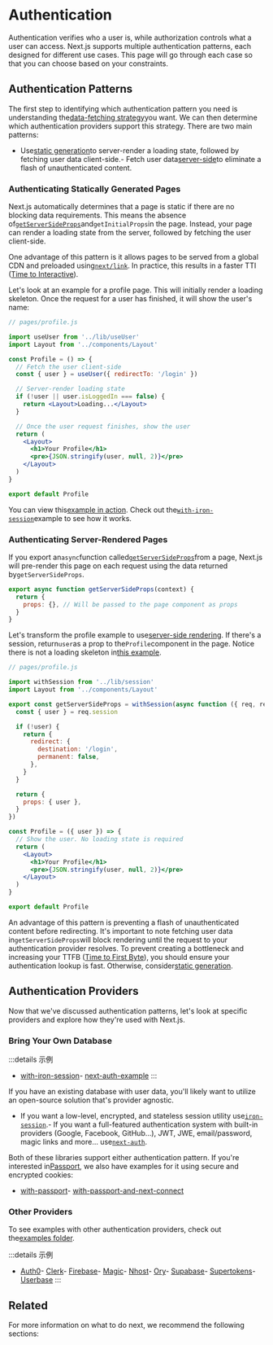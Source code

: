 # Authentication

Authentication verifies who a user is, while authorization controls what a user can access. Next.js supports multiple authentication patterns, each designed for different use cases. This page will go through each case so that you can choose based on your constraints.

## Authentication Patterns

The first step to identifying which authentication pattern you need is understanding the[data-fetching strategy](/docs/guide/basic-features/data-fetching/overview)you want. We can then determine which authentication providers support this strategy. There are two main patterns:

- Use[static generation](/docs/guide/basic-features/pages#static-generation-recommended)to server-render a loading state, followed by fetching user data client-side.- Fetch user data[server-side](/docs/guide/basic-features/pages#server-side-rendering)to eliminate a flash of unauthenticated content.

### Authenticating Statically Generated Pages

Next.js automatically determines that a page is static if there are no blocking data requirements. This means the absence of[`getServerSideProps`](/docs/guide/basic-features/data-fetching/get-server-side-props)and`getInitialProps`in the page. Instead, your page can render a loading state from the server, followed by fetching the user client-side.

One advantage of this pattern is it allows pages to be served from a global CDN and preloaded using[`next/link`](/docs/guide/api-reference/next/link). In practice, this results in a faster TTI ([Time to Interactive](https://web.dev/interactive/)).

Let's look at an example for a profile page. This will initially render a loading skeleton. Once the request for a user has finished, it will show the user's name:

```jsx
// pages/profile.js

import useUser from '../lib/useUser'
import Layout from '../components/Layout'

const Profile = () => {
  // Fetch the user client-side
  const { user } = useUser({ redirectTo: '/login' })

  // Server-render loading state
  if (!user || user.isLoggedIn === false) {
    return <Layout>Loading...</Layout>
  }

  // Once the user request finishes, show the user
  return (
    <Layout>
      <h1>Your Profile</h1>
      <pre>{JSON.stringify(user, null, 2)}</pre>
    </Layout>
  )
}

export default Profile

```

You can view this[example in action](https://iron-session-example.vercel.app/). Check out the[`with-iron-session`](https://github.com/vercel/next.js/tree/canary/examples/with-iron-session)example to see how it works.

### Authenticating Server-Rendered Pages

If you export an`async`function called[`getServerSideProps`](/docs/guide/basic-features/data-fetching/get-server-side-props)from a page, Next.js will pre-render this page on each request using the data returned by`getServerSideProps`.

```jsx
export async function getServerSideProps(context) {
  return {
    props: {}, // Will be passed to the page component as props
  }
}

```

Let's transform the profile example to use[server-side rendering](/docs/guide/basic-features/pages#server-side-rendering). If there's a session, return`user`as a prop to the`Profile`component in the page. Notice there is not a loading skeleton in[this example](https://iron-session-example.vercel.app/).

```jsx
// pages/profile.js

import withSession from '../lib/session'
import Layout from '../components/Layout'

export const getServerSideProps = withSession(async function ({ req, res }) {
  const { user } = req.session

  if (!user) {
    return {
      redirect: {
        destination: '/login',
        permanent: false,
      },
    }
  }

  return {
    props: { user },
  }
})

const Profile = ({ user }) => {
  // Show the user. No loading state is required
  return (
    <Layout>
      <h1>Your Profile</h1>
      <pre>{JSON.stringify(user, null, 2)}</pre>
    </Layout>
  )
}

export default Profile

```

An advantage of this pattern is preventing a flash of unauthenticated content before redirecting. It's important to note fetching user data in`getServerSideProps`will block rendering until the request to your authentication provider resolves. To prevent creating a bottleneck and increasing your TTFB ([Time to First Byte](https://web.dev/time-to-first-byte/)), you should ensure your authentication lookup is fast. Otherwise, consider[static generation](#authenticating-statically-generated-pages).

## Authentication Providers

Now that we've discussed authentication patterns, let's look at specific providers and explore how they're used with Next.js.

### Bring Your Own Database

:::details 示例
- [with-iron-session](https://github.com/vercel/next.js/tree/canary/examples/with-iron-session)- [next-auth-example](https://github.com/nextauthjs/next-auth-example)
:::

If you have an existing database with user data, you'll likely want to utilize an open-source solution that's provider agnostic.

- If you want a low-level, encrypted, and stateless session utility use[`iron-session`](https://github.com/vercel/next.js/tree/canary/examples/with-iron-session).- If you want a full-featured authentication system with built-in providers (Google, Facebook, GitHub…), JWT, JWE, email/password, magic links and more… use[`next-auth`](https://github.com/nextauthjs/next-auth-example).

Both of these libraries support either authentication pattern. If you're interested in[Passport](http://www.passportjs.org/), we also have examples for it using secure and encrypted cookies:

- [with-passport](https://github.com/vercel/next.js/tree/canary/examples/with-passport)- [with-passport-and-next-connect](https://github.com/vercel/next.js/tree/canary/examples/with-passport-and-next-connect)

### Other Providers

To see examples with other authentication providers, check out the[examples folder](https://github.com/vercel/next.js/tree/canary/examples).

:::details 示例
- [Auth0](https://github.com/vercel/next.js/tree/canary/examples/auth0)- [Clerk](https://github.com/vercel/next.js/tree/canary/examples/with-clerk)- [Firebase](https://github.com/vercel/next.js/tree/canary/examples/with-firebase-authentication)- [Magic](https://github.com/vercel/next.js/tree/canary/examples/with-magic)- [Nhost](https://github.com/vercel/next.js/tree/canary/examples/with-nhost-auth-realtime-graphql)- [Ory](https://github.com/vercel/examples/tree/main/solutions/auth-with-ory)- [Supabase](https://github.com/vercel/next.js/tree/canary/examples/with-supabase-auth-realtime-db)- [Supertokens](https://github.com/vercel/next.js/tree/canary/examples/with-supertokens)- [Userbase](https://github.com/vercel/next.js/tree/canary/examples/with-userbase)
:::

## Related

For more information on what to do next, we recommend the following sections:




